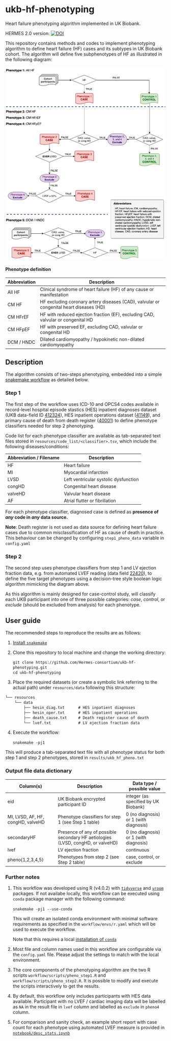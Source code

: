 # ukb-hf-phenotyping
Heart failure phenotyping algorithm implemented in UK Biobank.

HERMES 2.0 version: [![DOI](https://zenodo.org/badge/301429409.svg)](https://doi.org/10.5281/zenodo.14567902)


This repository contains methods and codes to implement phenotyping algorithm to define heart failure (HF) cases and its subtypes in UK Biobank cohort.
The algorithm will define five subphenotypes of HF as illustrated in the following diagram:

![](img/hf_algorithm.png)

#### Phenotype definition

| Abbreviation           | Description                                                     |
|------------|-----------------------------------------------------|
| All HF     | Clinical syndrome of heart failure (HF) of any cause or manifestation |
| CM HF      | HF excluding coronary artery diseases (CAD), valvular or congenital heart diseases (HD)         |
| CM HFrEF   | HF with reduced ejection fraction (EF), excluding CAD, valvular or congenital HD      |
| CM HFpEF   | HF with preserved EF, excluding CAD, valvular or congenital HD      |
| DCM / HNDC | Dilated cardiomyopathy / hypokinetic non-dilated cardiomyopathy    |

## Description

The algorithm consists of two-steps phenotyping, embedded into a simple [snakemake workflow](https://snakemake.readthedocs.io/en/stable/) as detailed below.

### Step 1

The first step of the workflow uses ICD-10 and OPCS4 codes available in record-level hospital episode stastics (HES) inpatient diagnoses dataset (UKB data-field ID [412324](http://biobank.ndph.ox.ac.uk/ukb/field.cgi?id=41234)), HES inpatient operations dataset ([41149](http://biobank.ndph.ox.ac.uk/ukb/field.cgi?id=41149)), and primary cause of death from death register ([40001](http://biobank.ndph.ox.ac.uk/ukb/field.cgi?id=40001)) to define phenotype classifiers needed for step 2 phenotyping.

Code list for each phenotype classifier are available as tab-separated text files stored in `resources/code_list/<classifier>.tsv`, which include the following diseases/conditions:

| Abbreviation / Filename | Description                           |
|-------------------------|---------------------------------------|
| HF                      | Heart failure                         |
| MI                      | Myocardial infarction                 |
| LVSD                    | Left ventricular systolic dysfunction |
| congHD                  | Congenital heart disease              |
| valveHD                 | Valvular heart disease                |
| AF                      | Atrial flutter or fibrillation        |

For each phenotype classifier, diagnosed case is defined as **presence of *any* code in *any* data source.**

**Note**: Death register is not used as data source for defining heart failure cases due to common misclassification of HF as cause of death in practice. This behaviour can be changed by configuring `step1_pheno_data` variable in `config.yaml`


### Step 2

The second step uses phenotype classifiers from step 1 and LV ejection fraction data, e.g. from automated LVEF reading (data field [22420](http://biobank.ndph.ox.ac.uk/ukb/field.cgi?id=22420)), to define the five target phenotypes using a decision-tree style boolean logic algorithm mimicking the diagram above.

As this algorithm is mainly designed for case-control study, will classify each UKB participant into one of three possible categories: *case*, *control*, or *exclude* (should be excluded from analysis) for each phenotype.


## User guide

The recommended steps to reproduce the results are as follows:
1. [Install `snakemake`](https://snakemake.readthedocs.io/en/stable/getting_started/installation.html)
2. Clone this repository to local machine and change the working directory:

    ```
    git clone https://github.com/Hermes-consortium/ukb-hf-phenotyping.git
    cd ukb-hf-phenotyping
    ```
3. Place the required datasets (or create a symbolic link referring to the actual path) under `resources/data` following this structure:

```
└── resources
    └── data
        ├── hesin_diag.txt      # HES inpatient diagnoses
        ├── hesin_oper.txt      # HES inpatient operations
        ├── death_cause.txt     # Death register cause of death
        └── lvef.txt            # LV ejection fraction data
```

4. Execute the workflow:

    `snakemake -pj1`

This will produce a tab-separated text file with all phenotype status for both step 1 and step 2 phenotypes, stored in `results/ukb_hf_pheno.txt`

### Output file data dictionary

| Column(s)                    | Description                                                                     | Data type / possible value             |
|------------------------------|---------------------------------------------------------------------------------|----------------------------------------|
| eid                          | UK Biobank encrypted participant ID                                             | integer (as specified by UK Biobank)   |
| MI, LVSD, AF, HF, congHD, valveHD | Phenotype classifiers for step 1 (see Step 1 table)                             | 0 (no diagnosis) or 1 (with diagnosis) |
| secondaryHF                  | Presence of any of possible secondary HF aetiologies (LVSD, congHD, or valveHD) | 0 (no diagnosis) or 1 (with diagnosis) |
| lvef                         | LV ejection fraction                                                            | continuous                             |
| pheno{1,2,3,4,5}             | Phenotypes from step 2 (see Step 2 table)                                       | case, control, or exclude              |

### Further notes
1. This workflow was developed using R (v4.0.2) with [`tidyverse`](https://www.tidyverse.org/) and [`vroom`](https://vroom.r-lib.org/reference/vroom.html) packages.
If not availabe locally, this workflow can be executed using `conda` package manager with the following command:

    `snakemake -pj1 --use-conda`

    This will create an isolated conda environment with minimal software requirements as specified in the `workflow/envs/r.yaml` which will be used to execute the workflow.

    Note that this requires a local [installation of `conda`](https://docs.conda.io/projects/conda/en/latest/user-guide/install/index.html)

2. Most file and column names used in this workflow are configurable via the `config.yaml` file. Please adjust the settings to match with the local environment.

3. The core components of the phenotyping algorithm are the two R scripts `workflow/scripts/pheno_step1.R` and `workflow/scripts/pheno_step2.R`.
It is possible to modify and execute the scripts interactively to get the results.

4. By default, this workflow only includes participants with HES data available.
Participant with no LVEF / cardiac imaging data will be labelled as `NA` in the result file in `lvef` column and labelled as `exclude` in `pheno4` column. 

5. For comparison and sanity check, an example short report with case count for each phenotype using automated LVEF measure is provided in [`notebook/desc_stats.ipynb`](notebook/desc_stats.ipynb)
